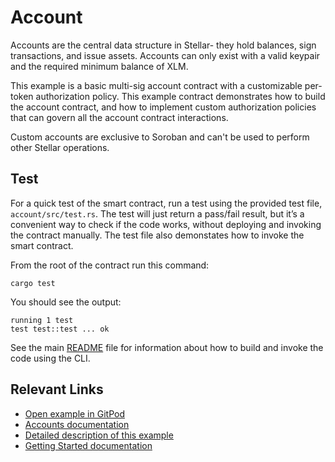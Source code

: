 # Account
Accounts are the central data structure in Stellar- they hold balances, sign transactions, and issue assets. Accounts can only exist with a valid keypair and the required minimum balance of XLM. 

This example is a basic multi-sig account contract with a customizable per-token authorization policy. This example contract demonstrates how to build the account contract, and how to implement custom authorization policies that can govern all the account contract interactions.

Custom accounts are exclusive to Soroban and can't be used to perform other Stellar operations.

## Test
For a quick test of the smart contract, run a test using the provided test file, `account/src/test.rs`. The test will just return a pass/fail result, but it’s a convenient way to check if the code works, without deploying and invoking the contract manually. The test file also demonstates how to invoke the smart contract. 

From the root of the contract run this command:

```
cargo test
```

You should see the output:

```
running 1 test
test test::test ... ok
```

See the main [README](../README.md) file for information about how to build and invoke the code using the CLI.

## Relevant Links
- [Open example in GitPod](https://gitpod.io/#https://github.com/stellar/soroban-examples/tree/v21.6.0)
- [Accounts documentation](https://developers.stellar.org/docs/learn/fundamentals/stellar-data-structures/accounts)
- [Detailed description of this example](https://developers.stellar.org/docs/build/smart-contracts/example-contracts/custom-account)
- [Getting Started documentation](https://developers.stellar.org/docs/build/smart-contracts/getting-started)


